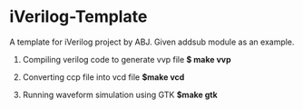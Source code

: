 # iVerilog-Template
A template for iVerilog project by ABJ. Given addsub module as an example.

1. Compiling verilog code to generate vvp file
   **$ make vvp**

2. Converting ccp file into vcd file
   **$make vcd**

3. Running waveform simulation using GTK
   **$make gtk**
